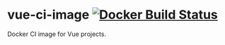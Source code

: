 # vue-ci-image [![Docker Build Status](https://img.shields.io/docker/build/vuejs/ci.svg)](https://hub.docker.com/r/vuejs/ci/)

Docker CI image for Vue projects.

